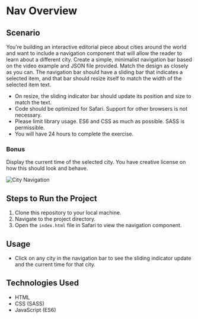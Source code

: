 # Nav Overview

## Scenario
You're building an interactive editorial piece about cities around the world and want to include a navigation component that will allow the reader to learn about a different city. Create a simple, minimalist navigation bar based on the video example and JSON file provided. Match the design as closely as you can. The navigation bar should have a sliding bar that indicates a selected item, and that bar should resize itself to match the width of the selected item text.

- On resize, the sliding indicator bar should update its position and size to match the text.
- Code should be optimized for Safari. Support for other browsers is not necessary.
- Please limit library usage. ES6 and CSS as much as possible. SASS is permissible.
- You will have 24 hours to complete the exercise.

### Bonus
Display the current time of the selected city. You have creative license on how this should look and behave.

![City Navigation](https://github.com/user-attachments/assets/967b3798-f3b7-4b89-b962-4e84ed16d9e7)

## Steps to Run the Project
1. Clone this repository to your local machine.
2. Navigate to the project directory.
3. Open the `index.html` file in Safari to view the navigation component.

## Usage
- Click on any city in the navigation bar to see the sliding indicator update and the current time for that city.

## Technologies Used
- HTML
- CSS (SASS)
- JavaScript (ES6)
